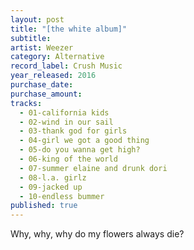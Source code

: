```yaml
---
layout: post
title: "[the white album]"
subtitle: 
artist: Weezer
category: Alternative
record_label: Crush Music
year_released: 2016
purchase_date: 
purchase_amount: 
tracks:
  - 01-california kids
  - 02-wind in our sail
  - 03-thank god for girls
  - 04-girl we got a good thing
  - 05-do you wanna get high?
  - 06-king of the world
  - 07-summer elaine and drunk dori
  - 08-l.a. girlz
  - 09-jacked up
  - 10-endless bummer
published: true
---
```


Why, why, why do my flowers always die?
